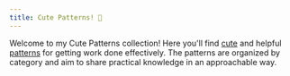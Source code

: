 ```yaml
---
title: Cute Patterns! 💠
---
```

Welcome to my Cute Patterns collection! Here you'll find [cute](./content/practice/cuteness.md) and helpful [patterns](./content/knowledge/pattern.md) for getting work done effectively. The patterns are organized by category and aim to share practical knowledge in an approachable way.
